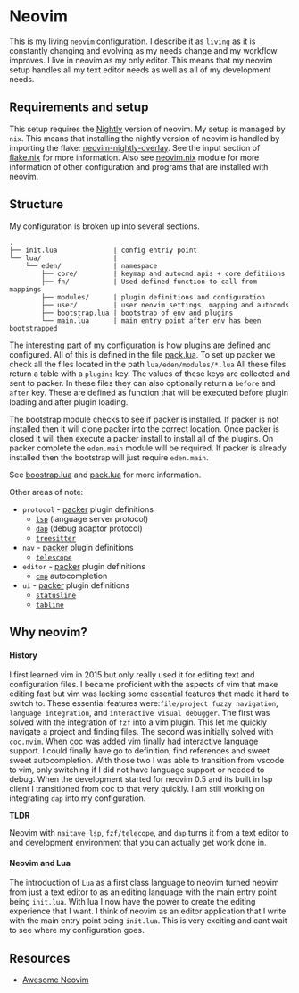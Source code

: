 # Neovim

This is my living `neovim` configuration. I describe it as `living` as it is constantly changing and
evolving as my needs change and my workflow improves. I live in neovim as my only editor. This means
that my neovim setup handles all my text editor needs as well as all of my development needs.

## Requirements and setup

This setup requires the [Nightly][nightly-release] version of neovim. My setup is managed by `nix`.
This means that installing the nightly version of neovim is handled by importing the flake:
[neovim-nightly-overlay][nightly-overlay]. See the input section of [flake.nix](../../../flake.nix)
for more information. Also see [neovim.nix](../../../home/modules/shell/neovim.nix) module for more
information of other configuration and programs that are installed with neovim.

[nightly-release]: https://github.com/neovim/neovim/releases/tag/nightly
[nightly-overlay]: https://github.com/nix-community/neovim-nightly-overlay

## Structure

My configuration is broken up into several sections.

```text
.
├── init.lua              | config entriy point
└── lua/                  |
    └── eden/             | namespace
        ├── core/         | keymap and autocmd apis + core defitiions
        ├── fn/           | Used defined function to call from mappings
        ├── modules/      | plugin definitions and configuration
        ├── user/         | user neovim settings, mapping and autocmds
        ├── bootstrap.lua | bootstrap of env and plugins
        └── main.lua      | main entry point after env has been bootstrapped
```

The interesting part of my configuration is how plugins are defined and configured. All of this is
defined in the file [pack.lua](./lua/eden/core/pack.lua). To set up packer we check all the files
located in the path `lua/eden/modules/*.lua` All these files return a table with a `plugins` key.
The values of these keys are collected and sent to packer. In these files they can also optionally
return a `before` and `after` key. These are defined as function that will be executed before plugin
loading and after plugin loading.

The bootstrap module checks to see if packer is installed. If packer is not installed then it will
clone packer into the correct location. Once packer is closed it will then execute a packer install
to install all of the plugins. On packer complete the `eden.main` module will be required. If packer
is already installed then the bootstrap will just require `eden.main`.

See [boostrap.lua](./lua/eden/boostrap.lua) and [pack.lua](./lua/eden/core/pack.lua) for more
information.

Other areas of note:
- `protocol` - [packer](./lua/eden/modules/protocol.lua) plugin definitions
  - [`lsp`](./lua/eden/modules/protocol/lsp/init.lua) (language server protocol)
  - [`dap`](./lua/eden/modules/protocol/dap/init.lua) (debug adaptor protocol)
  - [`treesitter`](./lua/eden/modules/protocol/treesitter.lua)
- `nav` - [packer](./lua/eden/modules/nav.lua) plugin definitions
  - [`telescope`](./lua/eden/modules/nav/telescope.lua)
- `editor` - [packer](./lua/eden/modules/editor.lua) plugin definitions
  - [`cmp`](./lua/eden/modules/nav/cmp.lua) autocompletion
- `ui` - [packer](./lua/eden/modules/ui.lua) plugin definitions
  - [`statusline`](./lua/eden/modules/ui/feline/init.lua)
  - [`tabline`](./lua/eden/modules/ui/tabby.lua)

## Why neovim?

#### History

I first learned vim in 2015 but only really used it for editing text and configuration files. I
became proficient with the aspects of vim that make editing fast but vim was lacking some essential
features that made it hard to switch to. These essential features were:`file/project fuzzy
navigation`, `language integration`, and `interactive visual debugger`. The first was solved with
the integration of `fzf` into a vim plugin. This let me quickly navigate a project and finding
files. The second was initially solved with `coc.nvim`. When coc was added vim finally had
interactive language support. I could finally have go to definition, find references and sweet sweet
autocompletion. With those two I was able to transition from vscode to vim, only switching if I did
not have language support or needed to debug. When the development started for neovim 0.5 and its
built in lsp client I transitioned from coc to that very quickly. I am still working on integrating
`dap` into my configuration.

**TLDR**

Neovim with `naitave lsp`, `fzf/telecope`, and `dap` turns it from a text editor to and development
environment that you can actually get work done in.

#### Neovim and Lua

The introduction of `Lua` as a first class language to neovim turned neovim from just a text editor
to as an editing language with the main entry point being `init.lua`. With lua I now have the power
to create the editing experience that I want. I think of neovim as an editor application that I
write with the main entry point being `init.lua`. This is very exciting and cant wait to see where
my configuration goes.

## Resources

- [Awesome Neovim](https://github.com/rockerBOO/awesome-neovim)
